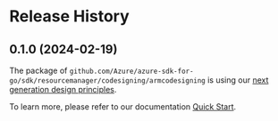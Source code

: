 # Release History

## 0.1.0 (2024-02-19)

The package of `github.com/Azure/azure-sdk-for-go/sdk/resourcemanager/codesigning/armcodesigning` is using our [next generation design principles](https://azure.github.io/azure-sdk/general_introduction.html).

To learn more, please refer to our documentation [Quick Start](https://aka.ms/azsdk/go/mgmt).